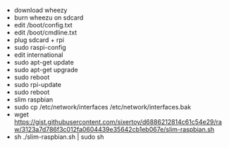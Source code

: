 - download wheezy
- burn wheezu on sdcard
- edit /boot/config.txt
- edit /boot/cmdline.txt
- plug sdcard + rpi
- sudo raspi-config
- edit international
- sudo apt-get update
- sudo apt-get upgrade
- sudo reboot
- sudo rpi-update
- sudo reboot
- slim raspbian
- sudo cp /etc/network/interfaces /etc/network/interfaces.bak
- wget https://gist.githubusercontent.com/sixertoy/d6886212814c61c54e29/raw/3123a7d786f3c012fa0604439e35642cb1eb067e/slim-raspbian.sh
- sh ./slim-raspbian.sh | sudo sh
